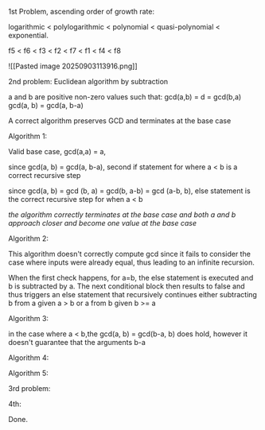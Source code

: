 
1st Problem, ascending order of growth rate:

logarithmic < polylogarithmic < polynomial < quasi-polynomial < exponential.

f5 < f6 < f3 < f2 < f7 < f1 < f4 < f8

![[Pasted image 20250903113916.png]]


2nd problem:
Euclidean algorithm by subtraction

a and b are positive non-zero values such that:
gcd(a,b) = d = gcd(b,a)
gcd(a, b) = gcd(a, b-a)

A correct algorithm preserves GCD and terminates at the base case

Algorithm 1:

Valid base case, gcd(a,a) = a,

since gcd(a, b) = gcd(a, b-a), second if statement for where a < b is a correct recursive step

since gcd(a, b) = gcd (b, a) = gcd(b, a-b) = gcd (a-b, b), else statement is the correct recursive step for when a < b 

*the algorithm correctly terminates at the base case and both a and b approach closer and become one value at the base case*

Algorithm 2:

This algorithm doesn't correctly compute gcd since it fails to consider the case where inputs were already equal, thus leading to an infinite recursion.

When the first check happens, for a=b, the else statement is executed and b is subtracted by a.
The next conditional block then results to false and thus triggers an else statement that recursively continues either subtracting b from a given a > b or a from b given b >= a 

Algorithm 3:

in the case where a < b,the gcd(a, b) = gcd(b-a, b) does hold, however it doesn't guarantee that the arguments b-a 

Algorithm 4:

Algorithm 5:

3rd problem:

4th:

Done.